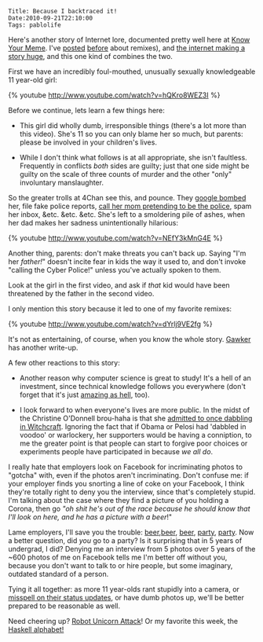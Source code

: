     Title: Because I backtraced it!
    Date:2010-09-21T22:10:00
    Tags: pablolife

Here's another story of Internet lore, documented pretty well here at 
[Know Your Meme][1].  I've [posted][2] [before][2] about remixes), and [the
internet making a story huge][4], and this one kind of combines the two.

First we have an incredibly foul-mouthed, unusually sexually knowledgeable 11
year-old girl:

{% youtube http://www.youtube.com/watch?v=hQKro8WEZ3I %}

Before we continue, lets learn a few things here:

* This girl did wholly dumb, irresponsible things (there's a lot more than
this video). She's 11 so you can only blame her so much, but parents: please
be involved in your children's lives.

* While I don't think what follows is at all appropriate, she isn't
faultless. Frequently in conflicts _both_ sides are guilty; just that one side
might be guilty on the scale of three counts of murder and the other "only"
involuntary manslaughter.

So the greater trolls at 4Chan see this, and pounce. They [google bombed][5]
her, file fake police reports, [call her mom pretending to be the police][6],
spam her inbox, &etc. &etc. &etc. She's left to a smoldering pile of ashes,
when her dad makes her sadness unintentionally hilarious:

{% youtube http://www.youtube.com/watch?v=NEfY3kMnG4E %}

Another thing, parents: don't make threats you can't back up. Saying "I'm her
_father!_" doesn't incite fear in kids the way it used to, and don't invoke
"calling the Cyber Police!" unless you've actually spoken to them.

Look at the girl in the first video, and ask if _that_ kid would have been
threatened by the father in the second video.

I only mention this story because it led to one of my favorite remixes:

{% youtube http://www.youtube.com/watch?v=dYrlj9VE2fg %}

It's not as entertaining, of course, when you know the whole story.
[Gawker][7] has another write-up.


A few other reactions to this story:

* Another reason why computer science is great to study! It's a hell of an
investment, since technical knowledge follows you everywhere (don't forget
that it's just [amazing as hell][8], too).

* I look forward to when everyone's lives are more public. In the midst of
the Christine O'Donnell brou-haha is that she [admitted to once dabbling in
Witchcraft][9]. Ignoring the fact that if Obama or Pelosi had 'dabbled in
voodoo' or warlockery, her supporters would be having a conniption, to me the
greater point is that people can start to forgive poor choices or experiments
people have participated in because _we all do_.

I really hate that employers look on Facebook for incriminating photos to
"gotcha" with, even if the photos aren't incriminating. Don't confuse me: if
your employer finds you snorting a line of coke on your Facebook, I think
they're totally right to deny you the interview, since that's completely
stupid. I'm talking about the case where they find a picture of you holding a
Corona, then go _"oh shit he's out of the race because he should _know_ that
I'll look on here, and he has a picture with a beer_!"


Lame employers, I'll save you the trouble: [beer][10],[beer][10], [beer][11],
[party][12], [party][13]. Now a better question, did _you_ go to a party? Is
it surprising that in 5 years of undergrad, I did? Denying me an interview
from 5 photos over 5 years of the ~600 photos of me on Facebook tells me I'm
better off without you, because you don't want to talk to or hire people, but
some imaginary, outdated standard of a person.

Tying it all together: as more 11 year-olds rant stupidly into a camera, or
[misspell on their status updates][14], or have dumb photos up, we'll be
better prepared to be reasonable as well.

Need cheering up? [Robot Unicorn Attack][15]! Or my favorite this week, the
[Haskell alphabet!][16]


   [1]: http://knowyourmeme.com/memes/jessi-slaughter
   [2]: http://www.morepaul.com/2010/04/baal-bless-internet.html
   [3]: http://www.morepaul.com/2010/04/another-remix.html
   [4]: http://www.morepaul.com/2010/08/strong-words-bed-intruder.html
   [5]: http://en.wikipedia.org/wiki/Google_bomb
   [6]: http://www.youtube.com/watch?v=C2cf6JFc1Xg
   [7]: http://gawker.com/5589103/how-the-internet-beat-up-an-11+year+old-girl
   [8]: http://www.morepaul.com/2010/04/metaphors-i-use-to-describe-software.html
   [9]: http://thinkprogress.org/2010/09/18/christine-odonnell-witchcraft/
   [10]: http://www.facebook.com/photo.php?pid=2733504&fbid=106745099551&op=10&o=global&view=global&subj=1010423&id=691574551
   [11]: http://www.facebook.com/photo.php?pid=32572619&fbid=533065679951&op=21&o=global&view=global&subj=1010423&id=1005106
   [12]: http://www.facebook.com/photo.php?pid=30160914&fbid=522139955191&op=34&o=global&view=global&subj=1010423&id=1009904
   [13]: http://www.facebook.com/photo.php?pid=30038373&fbid=522091916461&op=36&o=global&view=global&subj=1010423&id=1009840
   [14]: http://youropenbook.org/?q=definately&gender=any
   [15]: http://games.adultswim.com/robot-unicorn-attack-twitchy-online-game.html
   [16]: http://byorgey.wordpress.com/2010/09/18/the-haskell-alphabet/
